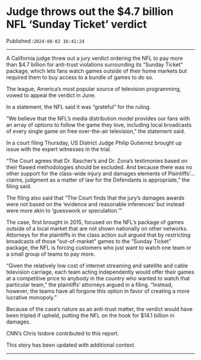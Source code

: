 # Judge throws out the $4.7 billion NFL ‘Sunday Ticket’ verdict

Published :`2024-08-02 16:41:24`

---

A California judge threw out a jury verdict ordering the NFL to pay more than $4.7 billion for anti-trust violations surrounding its “Sunday Ticket” package, which lets fans watch games outside of their home markets but required them to buy access to a bundle of games to do so.

The league, America’s most popular source of television programming, vowed to appeal the verdict in June.

In a statement, the NFL said it was “grateful” for the ruling.

“We believe that the NFL’s media distribution model provides our fans with an array of options to follow the game they love, including local broadcasts of every single game on free over-the-air television,” the statement said.

In a court filing Thursday, US District Judge Philip Gutierrez brought up issue with the expert witnesses in the trial.

“The Court agrees that Dr. Rascher’s and Dr. Zona’s testimonies based on their flawed methodologies should be excluded. And because there was no other support for the class-wide injury and damages elements of Plaintiffs’… claims, judgment as a matter of law for the Defendants is appropriate,” the filing said.

The filing also said that “The Court finds that the jury’s damages awards were not based on the ‘evidence and reasonable inferences’ but instead were more akin to ‘guesswork or speculation.’”

The case, first brought in 2015, focused on the NFL’s package of games outside of a local market that are not shown nationally on other networks. Attorneys for the plaintiffs in the class action suit argued that by restricting broadcasts of those “out-of-market” games to the “Sunday Ticket” package, the NFL is forcing customers who just want to watch one team or a small group of teams to pay more.

“Given the relatively low cost of internet streaming and satellite and cable television carriage, each team acting independently would offer their games at a competitive price to anybody in the country who wanted to watch that particular team,” the plaintiffs’ attorneys argued in a filing. “Instead, however, the teams have all forgone this option in favor of creating a more lucrative monopoly.”

Because of the case’s nature as an anti-trust matter, the verdict would have been tripled if upheld, putting the NFL on the hook for $14.1 billion in damages.

CNN’s Chris Isidore contributed to this report.

This story has been updated with additional context.

---

